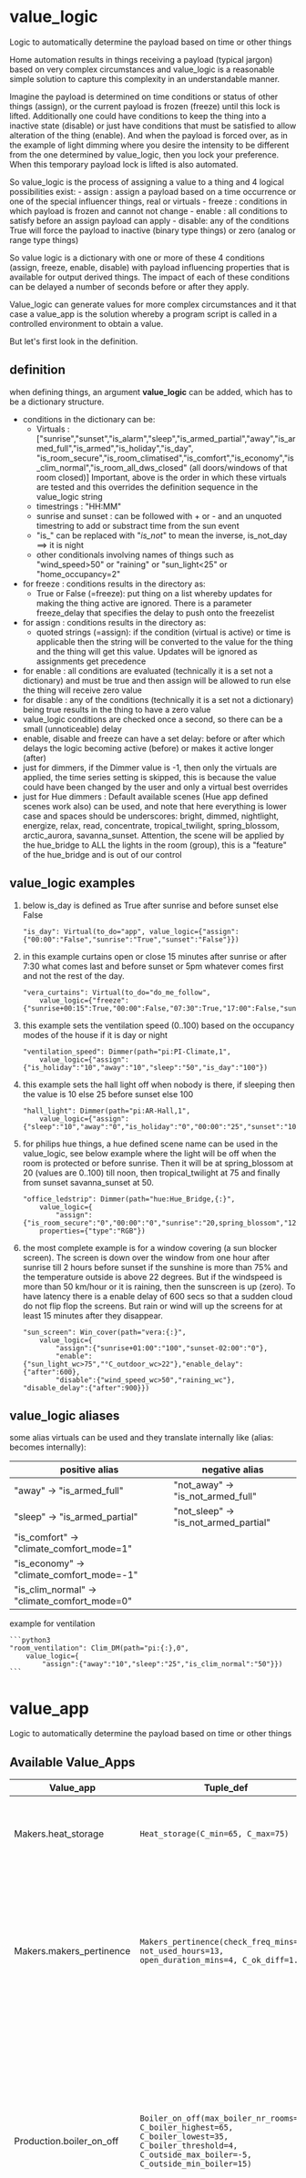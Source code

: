 <!--s_name_vl-->
# value_logic

<!--e_name-->


<!--s_descr_vl-->
Logic to automatically determine the payload  based on time or other things

<!--e_descr-->

<!--s_role_vl-->
<!--e_role_vl-->

<!--s_sub_toc_vl_d-->

Home automation results in things receiving a payload (typical jargon) based on very complex circumstances and value_logic is a reasonable simple solution to capture this complexity in an understandable manner.

Imagine the payload is determined on time conditions or status of other things (assign), or the current payload is frozen (freeze) until this lock is lifted. 
Additionally one could have conditions to keep the thing into a inactive state (disable) or just have conditions that must be satisfied to allow alteration of the thing (enable).
And when the payload is forced over, as in the example of light dimming where you desire the intensity to be different from the one determined by value_logic, then you lock your preference.
When this temporary payload lock is lifted is also automated.

So value_logic is the process of assigning a value to a thing and 4 logical possibilities exist:
	- assign : assign a payload based on a time occurrence or one of the special influencer things, real or virtuals
	- freeze : conditions in which payload is frozen and cannot not change
	- enable : all conditions to satisfy before an assign payload can apply
	- disable: any of the conditions True will force the payload to inactive (binary type things) or zero (analog or range type things)

So value logic is a dictionary with one or more of these 4 conditions (assign, freeze, enable, disable) with payload influencing properties that is available for output derived things.
The impact of each of these conditions can be delayed a number of seconds before or after they apply.

Value_logic can generate values for more complex circumstances and it that case a value_app is the solution whereby a program script is called in a controlled environment to obtain a value.

<!--e_sub_toc_vl_d-->

But let's first look in the definition. 

## definition

when defining things, an argument __value_logic__ can be added, which has to be a dictionary structure.
* conditions in the dictionary can be:
	* Virtuals : ["sunrise","sunset","is_alarm","sleep","is_armed_partial","away","is_armed_full","is_armed","is_holiday","is_day", "is_room_secure","is_room_climatised","is_comfort","is_economy","is_clim_normal","is_room_all_dws_closed" (all doors/windows of that room closed)]
	Important, above is the order in which these virtuals are tested and this overrides the definition sequence in the value_logic string
	* timestrings : "HH:MM"
	* sunrise and sunset : can be followed with + or - and an unquoted timestring to add or substract time from the sun event
	* "is_" can be replaced with "_is_not_" to mean the inverse, is_not_day	 ==> it is night
	* other conditionals involving names of things such as "wind_speed>50" or "raining" or "sun_light<25" or "home_occupancy=2"  
* for freeze : conditions results in the directory as:
	* True or False (=freeze): put thing on a list whereby updates for making the thing active are ignored.  There is a parameter freeze_delay that specifies the delay to push onto the freezelist
* for assign : conditions results in the directory as:
	* quoted strings (=assign): if the condition (virtual is active) or time is applicable then the string will be converted to the value for the thing and the thing will get this value. Updates will be ignored as assignments get precedence
* for enable : all conditions are evaluated (technically it is a set not a dictionary) and must be true and then assign will be allowed to run else the thing will receive zero value
* for disable : any of the conditions (technically it is a set not a dictionary) being true results in the thing to have a zero value	
* value_logic conditions are checked once a second, so there can be a small (unnoticeable) delay
* enable, disable and freeze can have a set delay: before or after  which delays the logic becoming active (before) or makes it active longer (after) 
* just for dimmers, if the Dimmer value is -1, then only the virtuals are applied, the time series setting is skipped, this is because the value could have been changed by the user and only a virtual best overrides
* just for Hue dimmers : Default available scenes (Hue app defined scenes work also) can be used, and note that here everything is lower case and spaces should be underscores: bright, dimmed, nightlight, energize, relax, read, concentrate, tropical_twilight, spring_blossom, arctic_aurora, savanna_sunset. Attention, the scene will be applied by the hue_bridge to ALL the lights in the room (group), this is a "feature" of the hue_bridge and is out of our control 

## value_logic examples

<!--s_sub_toc_vl-->

1. below is_day is defined as True after sunrise and before sunset else False

	```python3
	"is_day": Virtual(to_do="app", value_logic={"assign":{"00:00":"False","sunrise":"True","sunset":"False"}})
	```
2. in this example curtains open or close 15 minutes after sunrise or after 7:30 what comes last and before sunset or 5pm whatever comes first and not the rest of the day.

	```python3
	"vera_curtains": Virtual(to_do="do_me_follow", 
		value_logic={"freeze":{"sunrise+00:15":True,"00:00":False,"07:30":True,"17:00":False,"sunset":False})
	```
3. this example sets the ventilation speed (0..100) based on the occupancy modes of the house if it is day or night

	```python3
	"ventilation_speed": Dimmer(path="pi:PI-Climate,1",
		value_logic={"assign":{"is_holiday":"10","away":"10","sleep":"50","is_day":"100"})
	```
4. this example sets the hall light off when nobody is there, if sleeping then the value is 10 else 25 before sunset else 100

	```python3
	"hall_light": Dimmer(path="pi:AR-Hall,1", 
		value_logic={"assign":{"sleep":"10","away":"0","is_holiday":"0","00:00":"25","sunset":"100"}})
	```
5. for philips hue things, a hue defined scene name can be used in the value_logic, see below example where the light will be off when the room is protected or before sunrise.	 Then it will be at spring_blossom at 20 (values are 0..100) till noon, then tropical_twilight at 75 and finally from sunset savanna_sunset at 50. 

	```python3
	"office_ledstrip": Dimmer(path="hue:Hue_Bridge,{:}",
		value_logic={
			"assign":{"is_room_secure":"0","00:00":"0","sunrise":"20,spring_blossom","12:00":"75,tropical_twilight","sunset":"50,savanna_sunset"}}, 
		properties={"type":"RGB"})
	```
6. the most complete example is for a window covering (a sun blocker screen). The screen is down over the window from one hour after sunrise till 2 hours before sunset if the sunshine is more than 75% and the temperature outside is above 22 degrees.	But if the windspeed is more than 50 km/hour or it is raining, then the sunscreen is up (zero).  To have latency there is a enable delay of 600 secs so that a sudden cloud do not flip flop the screens.  But rain or wind will up the screens for at least 15 minutes after they disappear. 
	```python3
	"sun_screen": Win_cover(path="vera:{:}", 
		value_logic={		
			"assign":{"sunrise+01:00":"100","sunset-02:00":"0"},
			"enable":{"sun_light_wc>75","°C_outdoor_wc>22"},"enable_delay":{"after":600},
			"disable":{"wind_speed_wc>50","raining_wc"},	"disable_delay":{"after":900}})
	```

<!--e_sub_toc_vl-->




## value_logic aliases

some alias virtuals can be used and they translate internally like (alias: becomes internally):

  | positive alias         | negative alias |
  | --- | --- |
  | "away" -> "is_armed_full" | "not_away" -> "is_not_armed_full" |
  | "sleep" -> "is_armed_partial" | "not_sleep" -> "is_not_armed_partial" |
  | "is_comfort" -> "climate_comfort_mode=1" | |
  | "is_economy" -> "climate_comfort_mode=-1" | | 
  | "is_clim_normal" -> "climate_comfort_mode=0"  | |  

example for ventilation

	```python3
	"room_ventilation": Clim_DM(path="pi:{:},0", 
		value_logic={		
			"assign":{"away":"10","sleep":"25","is_clim_normal":"50"}})
	```

<!--s_name_va-->
# value_app

<!--e_name-->


<!--s_descr_va-->
Logic to automatically determine the payload  based on time or other things

<!--e_descr-->

<!--s_role_va-->
<!--e_role_va-->


<!--s_insert_{"value_app":""}-->


## Available Value_Apps

  | Value_app | Tuple_def | Doc |
  | --- | --- | --- |
  | Makers.heat_storage | ```Heat_storage(C_min=65, C_max=75)``` | ```Determines if the clim storage device such as a hot water tank needs energy<br>(below °C_min is yes, above °C_max is no)<br>"C_min":              65,  minimum storage temperature<br>"C_max":              75,  maximum storage temperature<br>via method_things<br>"C_fluid"            Sensor(path="ow:28E6B45F070000ED",i_read="°C")   storage device water temperature``` |
  | Makers.makers_pertinence | ```Makers_pertinence(check_freq_mins=5, not_used_hours=13, open_duration_mins=4, C_ok_diff=1.5)``` | ```Activates the on/off valves clim_SW regularly to ensure they keep functioning.<br>The script also tests the valve measuring its temperature against the producer.<br>"not_used_hours":      13,  time in hours that when a Clim_SW is not used it will run for a short time to<br>                            keep the mechanics working regularly<br>"check_freq_mins":      5,  timer in minutes that is looked for a Clim_SW not being used a while<br>"open_duration_mins":   4,  time in minutes that the Clim_SW is forced open, should be less than<br>                            pump_duration_min<br>"C_ok_diff":          1.5,  at the end of the run to test for good working of Clim_SW, the minumum<br>                            temperature difference of the Clim_SW sensor before and after activation``` |
  | Production.boiler_on_off | ```Boiler_on_off(max_boiler_nr_rooms=6, C_boiler_highest=65, C_boiler_lowest=35, C_boiler_threshold=4, C_outside_max_boiler=-5, C_outside_min_boiler=15)``` | ```Calculates the boiler range temperature based on the outside temperature and the arguments of this function<br>and determines to switch on or off the boiler.<br>"max_boiler_nr_rooms":       6,  if these number of rooms need heating then the boiler temp is increased<br>                                           to its max setting...<br>"C_boiler_highest":         65, highest boiler temperature, when all of heating is needed<br>"C_boiler_lowest":          35, lowest boiler temperature, when little heating is needed<br>"C_boiler_threshold":       4,  value under/above then boiler is on/off, so range is double this<br>"C_outside_max_boiler":     -5, outside low low temperature, all of warming needed<br>"C_outside_min_boiler":     15, outside high temperature, little warming needed<br><br> via parent method_things :<br>      "C_in": Sensor(path="..",i_read="°C"),  boiler incoming water temp<br>      "C_out": Sensor(path="..",i_read="°C")   boiler outgoing water temp<br><br>returns True/False if the boiler has to be switched on/off``` |
  | Transport.pump_speed_set | ```Pump_speed_set(act_run_idle_hours=13, max_speed_active_makers=60, speed_act_run=50, speed_lowest=50)``` | ```Calculates the optimal pump speed based on the number of clim_SW that are active and the clim_SP ones.<br>"speed_lowest":            50, minimum speed of the pump in percent,<br>"max_speed_active_makers": 60, percent of active clim_makers to reach full pump power<br>"act_run_idle_hours":      13, hours idle to shoot an activation run, !remember set duration<br>"speed_act_run":           50, speed when the pump is activated after not used for a while<br>returns pump_speed as a value between 0 and 100%``` |

<!--e_insert-->
   
Value apps are pieces of program that can be called to deliver a complex circumstantial value to a thing.
The above table lists the available value apps, the args and kwargs and some documentation.
Value apps are circumstantial, they can only be used when they make sense in the logic of the context.

## Example value_app

See extract below and notice the 3 value apps, one to determine the boiler on off moment, one for the pump and one for the radiators periodic open.    

<!--s_insert_{"tree":"(o:Climate_system)"}-->

from project.py tree:(o:Climate_system)
```python3
# --> project.py :<dk:project,o:Project,kw:property,lp:0,o:House,kw:places,dk:boiler_room,o:Room,kw:contents,lp:3,o:Climate_system>

from lucy_app import *

Climate_system(
    air_removal = Virtual(
            copy_things = {
                    "twin_copy":Output(path = "vera:Vera_plus,zw,buttonset,152,Status5")},
            notifications = {
                    "active":[
                        Mail(subject='The heating air removal process is started', to='{prime}', cams=None, cam_groups=None, passes=0, body_file='', files2mail=None, ceiling=None),
                        Say(txt='{tts_start} the heating air removal process is started{tts_end}', ceiling=None, times=1, override=None, volume=35)],
                    "inactive":[
                        Mail(subject='The heating air removal process is completed', to='{prime}', cams=None, cam_groups=None, passes=0, body_file='', files2mail=None, ceiling=None),
                        Say(txt='{tts_start} the heating air removal process is stopped, heating works normal again{tts_end}', ceiling=None, times=1, override=None, volume=35)]}),
    clim_SW_periodic_on = Virtual(value_app = Makers_pertinence(check_freq_mins=5, not_used_hours=13, open_duration_mins=4, C_ok_diff=-0.001)),
    production = {
            "CV_valve":Clim_energy_SW(
                    active = 0,
                    i_make = ['warm'],
                    method_things = {
                            "check_state:10":Input(
                                    duration = 0.5,
                                    notifications = {
                                            "active":Cal(txt='Central Heating Active', summary='', ceiling=None),
                                            "check_fail":Mail(subject='Issue CV Valve: {app_txt}', to='{prime}', cams=None, cam_groups=None, passes=0, body_file='', files2mail=None, ceiling=None),
                                            "inactive":Cal(txt='Central Heating Inactive', summary='', ceiling=None)},
                                    path = "unipi:PI-Climate,input,9")},
                    path = "unipi:PI-Climate,relay,1"),
            "Pool_valve":Clim_energy_SW(
                    duration = 0,
                    i_make = ['warm'],
                    method_things = {
                            "check_state:10":Input(
                                    duration = 0.5,
                                    notifications = {
                                            "active":Cal(txt='Pool Heating Active', summary='', ceiling=None),
                                            "check_fail":Mail(subject='Issue Pool Heating Valve: {app_txt}', to='{prime}', cams=None, cam_groups=None, passes=0, body_file='', files2mail=None, ceiling=None),
                                            "inactive":Cal(txt='Pool Heating Inactive', summary='', ceiling=None)},
                                    path = "unipi:PI-Climate,input,10")},
                    path = "unipi:PI-Climate,relay,2"),
            "gas_heater":Clim_energy_SW(
                    copy_things = {
                            "carbon_copy":Output(path = "_:PI-Climate")},
                    i_make = ['warm'],
                    method_things = {
                            "C_in":Sensor(i_read = "°C",path = "unipi:PI-Climate,ow,28F1EE5E07000094,DS18B20,,77"),
                            "C_out":Sensor(i_read = "°C",path = "unipi:PI-Climate,ow,28E6B45F070000ED,DS18B20,,96")},
                    path = "_:PI-Climate",
                    value_app = Boiler_on_off(max_boiler_nr_rooms=6, C_boiler_highest=70, C_boiler_lowest=40, C_boiler_threshold=4, C_outside_max_boiler=-5, C_outside_min_boiler=15))},
    role_me = "PI-Climate",
    storage = {
            "hot_water_tank":Clim_SW(
                    i_make = ['warm'],
                    member_of = ["pump"],
                    method_things = {
                            "C_fluid":Sensor(i_read = "°C",path = "unipi:PI-Climate,ow,28A91F600700002D,DS18B20,,84")},
                    path = "_:PI-Climate",
                    value_logic = {"assign":{"hot_water_tank^C_fluid<55":"0","hot_water_tank^C_fluid>65":"1"},"disable":['is_holiday']})},
    transport = {
            "%vent":Motor(path = "_:PI-Climate",value_logic = {"assign":{"is_armed":"15","is_day":"50","is_holiday":"10","sleep":"25"}}),
            "pool_pump":Output(member_of = ["Pool_valve"],path = "_:PI-Climate"),
            "pump":Motor(
                    duration = 310,
                    member_of = ["CV_valve"],
                    method_things = {
                            "on_off_relay":Output(duration = 310,path = "_:PI-Climate")},
                    path = "_:PI-Climate",
                    threshold = 5.0,
                    value_app = Pump_speed_set(act_run_idle_hours=13, max_speed_active_makers=60, speed_act_run=50, speed_lowest=50))})

```

<!--e_insert-->

